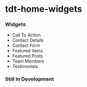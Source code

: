 # tdt-home-widgets

### Widgets

* Call To Action
* Contact Details
* Contact Form
* Featured Items
* Featured Posts
* Team Members
* Testimonials

### Still In Development
